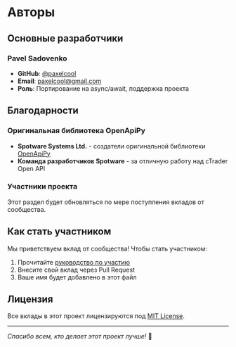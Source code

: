 # Авторы

## Основные разработчики

### Pavel Sadovenko

- **GitHub**: [@paxelcool](https://github.com/paxelcool)
- **Email**: <paxelcool@gmail.com>
- **Роль**: Портирование на async/await, поддержка проекта

## Благодарности

### Оригинальная библиотека OpenApiPy

- **Spotware Systems Ltd.** - создатели оригинальной библиотеки [OpenApiPy](https://github.com/spotware/OpenApiPy)
- **Команда разработчиков Spotware** - за отличную работу над cTrader Open API

### Участники проекта

Этот раздел будет обновляться по мере поступления вкладов от сообщества.

<!-- 
Формат для новых участников:

### [Имя участника]
- **GitHub**: [@username](https://github.com/username)
- **Вклад**: Описание вклада
- **Дата**: YYYY-MM-DD
-->

## Как стать участником

Мы приветствуем вклад от сообщества! Чтобы стать участником:

1. Прочитайте [руководство по участию](CONTRIBUTING.md)
2. Внесите свой вклад через Pull Request
3. Ваше имя будет добавлено в этот файл

## Лицензия

Все вклады в этот проект лицензируются под [MIT License](LICENSE).

---

*Спасибо всем, кто делает этот проект лучше!* 🙏
